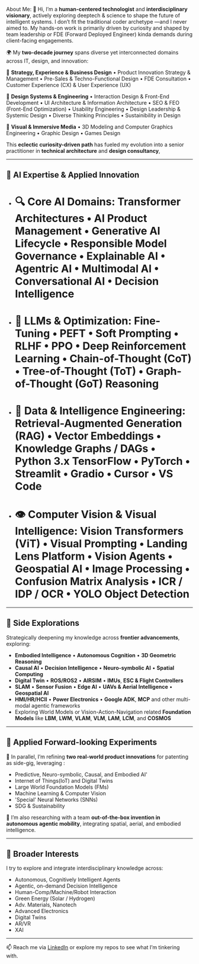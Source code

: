 
About Me: 
👋  Hi, I’m a **human-centered technologist** and **interdisciplinary visionary**, actively exploring deeptech & science to shape the future of intelligent systems. 
    I don’t fit the traditional coder archetype —and I never aimed to. My hands-on work is primarily driven by curiosity and shaped by team leadership or FDE (Forward Deployed Engineer) kinda demands during client-facing engagements.

🌍  My **two-decade journey** spans diverse yet interconnected domains across IT, design, and innovation: 

🧭  **Strategy, Experience & Business Design** • Product Innovation Strategy & Management • Pre-Sales & Techno-Functional Design • FDE Consultation • Customer Experience (CX) & User Experience (UX)  

🧠  **Design Systems & Engineering** • Interaction Design & Front-End Development • UI Architecture & Information Architecture • SEO & FEO (Front-End Optimization) • Usability Engineering • Design Leadership & Systemic Design • Diverse Thinking Principles  • Sustainibility in Design

🎨  **Visual & Immersive Media** • 3D Modeling and Computer Graphics Engineering • Graphic Design • Games Design 

This **eclectic curiosity-driven path** has fueled my evolution into a senior practitioner in **technical architecture** and **design consultancy**, 

---

## 🌱 AI Expertise & Applied Innovation

- # 🔍 Core AI Domains: Transformer Architectures • AI Product Management • Generative AI Lifecycle • Responsible Model Governance • Explainable AI • Agentric AI • Multimodal AI • Conversational AI • Decision Intelligence
- # 🧠 LLMs & Optimization: Fine-Tuning • PEFT • Soft Prompting • RLHF • PPO • Deep Reinforcement Learning  • Chain-of-Thought (CoT) • Tree-of-Thought (ToT) • Graph-of-Thought (GoT) Reasoning
- # 🧮 Data & Intelligence Engineering: Retrieval-Augmented Generation (RAG) • Vector Embeddings  • Knowledge Graphs / DAGs • Python 3.x TensorFlow • PyTorch • Streamlit • Gradio • Cursor • VS Code
- # 👁️ Computer Vision & Visual Intelligence: Vision Transformers (ViT) • Visual Prompting • Landing Lens Platform • Vision Agents • Geospatial AI • Image Processing • Confusion Matrix Analysis • ICR / IDP / OCR • YOLO Object Detection

---
## 🤖 Side Explorations

Strategically deepening my knowledge across **frontier advancements**, exploring:

- **Embodied Intelligence** • **Autonomous Cognition** • **3D Geometric Reasoning**
- **Causal AI** • **Decision Intelligence** • **Neuro-symbolic AI** • **Spatial Computing**
- **Digital Twin**  •  **ROS/ROS2**  •  **AIRSIM**  •  **IMUs**, **ESC & Flight Controllers**
- **SLAM**  •  **Sensor Fusion**  •  **Edge AI**  • **UAVs & Aerial Intelligence**  • **Geospatial AI**
- **HMI/HR/HCII**  •  **Power Electronics**  •  **Google ADK**, **MCP** and other multi-modal agentic frameworks
- Exploring World Models or Vision-Action-Navigation related **Foundation Models** like **LBM**, **LWM**, **VLAM**, **VLM**, **LAM**, **LCM**, and **COSMOS**


---
## 🧪 Applied Forward-looking Experiments

🔬 In parallel, I’m refining **two real-world product innovations** for patenting as side-gig, leveraging :

- Predictive, Neuro-symbolic, Causal, and Embodied AI'
- Internet of Things(IoT) and Digital Twins
- Large World Foundation Models (FMs)
- Machine Learning & Computer Vision
- 'Special' Neural Networks (SNNs)
- SDG & Sustainability 

🚁 I’m also researching with a team **out-of-the-box invention in autonomous agentic mobility**, integrating spatial, aerial, and embodied intelligence.


---
## 👀 Broader Interests

I try to explore and integrate interdisciplinary knowledge across:

- Autonomous, Cognitively Intelligent Agents
- Agentic, on-demand Decision Intelligence
- Human-Comp/Machine/Robot Interaction
- Green Energy (Solar / Hydrogen)
- Adv. Materials, Nanotech
- Advanced Electronics
- Digital Twins
- AR/VR
- XAI


---
📫 Reach me via [LinkedIn](#) or explore my repos to see what I’m tinkering with.



